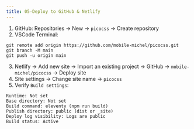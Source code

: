 ```yaml
---
title: 05-Deploy to GitHub & Netlify
---
```


1. GitHub: Repositories -> New -> `picocss` -> Create repository
2. VSCode Terminal: 
```
git remote add origin https://github.com/mobile-michel/picocss.git
git branch -M main
git push -u origin main
```
3. Netlify -> Add new site -> Import an existing project -> GitHub -> `mobile-michel/picocss` -> Deploy site
4. Site settings -> Change site name -> `picocss`
5. Verify `Build settings`:
```
Runtime: Not set
Base directory: Not set
Build command: eleventy (npm run build)
Publish directory: public (dist or _site)
Deploy log visibility: Logs are public
Build status: Active
```